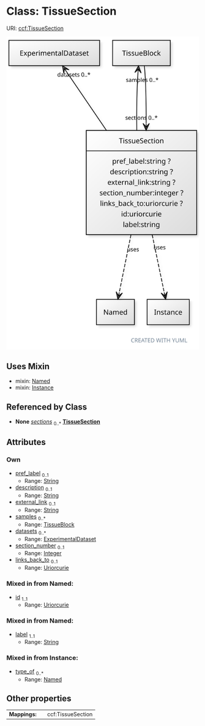 
# Class: TissueSection



URI: [ccf:TissueSection](http://purl.org/ccf/TissueSection)


[![img](images/TissueSection.svg)](images/TissueSection.svg)

## Uses Mixin

 *  mixin: [Named](Named.md)
 *  mixin: [Instance](Instance.md)

## Referenced by Class

 *  **None** *[sections](sections.md)*  <sub>0..\*</sub>  **[TissueSection](TissueSection.md)**

## Attributes


### Own

 * [pref_label](pref_label.md)  <sub>0..1</sub>
     * Range: [String](types/String.md)
 * [description](description.md)  <sub>0..1</sub>
     * Range: [String](types/String.md)
 * [external_link](external_link.md)  <sub>0..1</sub>
     * Range: [String](types/String.md)
 * [samples](samples.md)  <sub>0..\*</sub>
     * Range: [TissueBlock](TissueBlock.md)
 * [datasets](datasets.md)  <sub>0..\*</sub>
     * Range: [ExperimentalDataset](ExperimentalDataset.md)
 * [section_number](section_number.md)  <sub>0..1</sub>
     * Range: [Integer](types/Integer.md)
 * [links_back_to](links_back_to.md)  <sub>0..1</sub>
     * Range: [Uriorcurie](types/Uriorcurie.md)

### Mixed in from Named:

 * [id](id.md)  <sub>1..1</sub>
     * Range: [Uriorcurie](types/Uriorcurie.md)

### Mixed in from Named:

 * [label](label.md)  <sub>1..1</sub>
     * Range: [String](types/String.md)

### Mixed in from Instance:

 * [type_of](type_of.md)  <sub>0..\*</sub>
     * Range: [Named](Named.md)

## Other properties

|  |  |  |
| --- | --- | --- |
| **Mappings:** | | ccf:TissueSection |